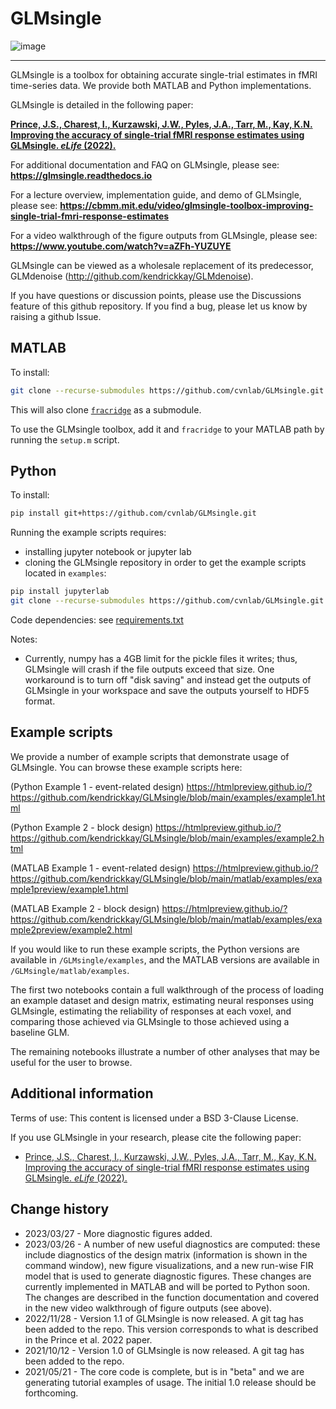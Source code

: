 # GLMsingle

![image](https://user-images.githubusercontent.com/35503086/151108958-24479034-c7f7-4734-b903-9046ba6a78ac.png)

-------------------------------------------------------------------------------------------

GLMsingle is a toolbox for obtaining accurate single-trial estimates
in fMRI time-series data. We provide both MATLAB and Python implementations. 

GLMsingle is detailed in the following paper:

**[Prince, J.S., Charest, I., Kurzawski, J.W., Pyles, J.A., Tarr, M., Kay, K.N. Improving the accuracy of single-trial fMRI response estimates using GLMsingle. *eLife* (2022).](https://doi.org/10.7554/eLife.77599)**

For additional documentation and FAQ on GLMsingle,
please see: **https://glmsingle.readthedocs.io**

For a lecture overview, implementation guide, and demo of GLMsingle,
please see: **https://cbmm.mit.edu/video/glmsingle-toolbox-improving-single-trial-fmri-response-estimates**

For a video walkthrough of the figure outputs from GLMsingle,
please see: **https://www.youtube.com/watch?v=aZFh-YUZUYE**

GLMsingle can be viewed as a wholesale replacement of its predecessor,
GLMdenoise (http://github.com/kendrickkay/GLMdenoise).

If you have questions or discussion points, please use the Discussions
feature of this github repository. If you find a bug, 
please let us know by raising a github Issue.

## MATLAB

To install: 

```bash
git clone --recurse-submodules https://github.com/cvnlab/GLMsingle.git
```

This will also clone [`fracridge`](https://github.com/nrdg/fracridge) as a submodule.

To use the GLMsingle toolbox, add it and `fracridge` to your MATLAB path by running the `setup.m` script.

## Python

To install: 

```bash
pip install git+https://github.com/cvnlab/GLMsingle.git
```

Running the example scripts requires:

- installing jupyter notebook or jupyter lab
- cloning the GLMsingle repository in order to get the example scripts located in `examples`:

```bash
pip install jupyterlab
git clone --recurse-submodules https://github.com/cvnlab/GLMsingle.git
```

Code dependencies: see [requirements.txt](./requirements.txt)

Notes:
* Currently, numpy has a 4GB limit for the pickle files it writes; thus, GLMsingle will crash if the file outputs exceed that size. One workaround is to turn off "disk saving" and instead get the outputs of GLMsingle in your workspace and save the outputs yourself to HDF5 format.

## Example scripts

We provide a number of example scripts that demonstrate usage of GLMsingle. You can browse these example scripts here:

(Python Example 1 - event-related design) https://htmlpreview.github.io/?https://github.com/kendrickkay/GLMsingle/blob/main/examples/example1.html

(Python Example 2 - block design) https://htmlpreview.github.io/?https://github.com/kendrickkay/GLMsingle/blob/main/examples/example2.html

(MATLAB Example 1 - event-related design) https://htmlpreview.github.io/?https://github.com/kendrickkay/GLMsingle/blob/main/matlab/examples/example1preview/example1.html

(MATLAB Example 2 - block design) https://htmlpreview.github.io/?https://github.com/kendrickkay/GLMsingle/blob/main/matlab/examples/example2preview/example2.html

If you would like to run these example scripts, the Python versions are available in `/GLMsingle/examples`, and the MATLAB versions are available in `/GLMsingle/matlab/examples`.

The first two notebooks contain a full walkthrough of the process of loading an example dataset and design matrix, estimating neural responses using GLMsingle, estimating the reliability of responses at each voxel, and comparing those achieved via GLMsingle to those achieved using a baseline GLM.

The remaining notebooks illustrate a number of other analyses that may be useful for the user to browse.

## Additional information

Terms of use: This content is licensed under a BSD 3-Clause License.

If you use GLMsingle in your research, please cite the following paper:

* [Prince, J.S., Charest, I., Kurzawski, J.W., Pyles, J.A., Tarr, M., Kay, K.N. Improving the accuracy of single-trial fMRI response estimates using GLMsingle. *eLife* (2022).](https://doi.org/10.7554/eLife.77599)

## Change history

* 2023/03/27 - More diagnostic figures added.
* 2023/03/26 - A number of new useful diagnostics are computed: these include diagnostics of the design matrix (information is shown in the command window), new figure visualizations, and a new run-wise FIR model that is used to generate diagnostic figures. These changes are currently implemented in MATLAB and will be ported to Python soon. The changes are described in the function documentation and covered in the new video walkthrough of figure outputs (see above).
* 2022/11/28 - Version 1.1 of GLMsingle is now released. A git tag has been added to the repo. This version corresponds to what is described in the Prince et al. 2022 paper.
* 2021/10/12 - Version 1.0 of GLMsingle is now released. A git tag has been added to the repo.
* 2021/05/21 - The core code is complete, but is in "beta" and we are generating tutorial examples of usage. The initial 1.0 release should be forthcoming.
